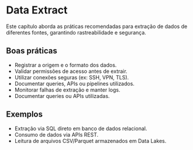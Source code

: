 # Data Extract

Este capítulo aborda as práticas recomendadas para extração de dados de diferentes fontes, garantindo rastreabilidade e segurança.

## Boas práticas
- Registrar a origem e o formato dos dados.
- Validar permissões de acesso antes de extrair.
- Utilizar conexões seguras (ex: SSH, VPN, TLS).
- Documentar queries, APIs ou pipelines utilizados.
- Monitorar falhas de extração e manter logs.
- Documentar queries ou APIs utilizadas.


## Exemplos
- Extração via SQL direto em banco de dados relacional.
- Consumo de dados via APIs REST.
- Leitura de arquivos CSV/Parquet armazenados em Data Lakes.
